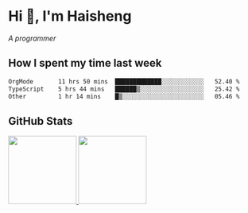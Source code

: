 
# Hi 👋, I'm Haisheng

*A programmer*

<!---
## What I'm reading

[Reading list](https://freizl.github.io/info/books.html)
-->

## How I spent my time last week

<!--START_SECTION:waka-->

```txt
OrgMode       11 hrs 50 mins  █████████████░░░░░░░░░░░░   52.40 %
TypeScript    5 hrs 44 mins   ██████▒░░░░░░░░░░░░░░░░░░   25.42 %
Other         1 hr 14 mins    █▒░░░░░░░░░░░░░░░░░░░░░░░   05.46 %
```

<!--END_SECTION:waka-->

## GitHub Stats

<a href="https://github.com/hw202207">
  <img height="137px" src="https://github-readme-stats.vercel.app/api?username=freizl&hide_title=false&hide_border=true&show_icons=true&include_all_commits=true&count_private=true&line_height=21&theme=" />
  <img height="137px" src="https://github-readme-stats.vercel.app/api/top-langs/?username=freizl&hide_title=true&hide_border=true&layout=compact&langs_count=6&theme=" />
</a>
